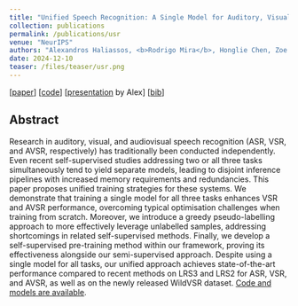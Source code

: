 ```yaml
---
title: "Unified Speech Recognition: A Single Model for Auditory, Visual, and Audiovisual Inputs"
collection: publications
permalink: /publications/usr
venue: "NeurIPS"
authors: "Alexandros Haliassos, <b>Rodrigo Mira</b>, Honglie Chen, Zoe Landgraf, Stavros Petridis, Maja Pantic"
date: 2024-12-10
teaser: /files/teaser/usr.png
---
```

[[paper](https://proceedings.neurips.cc/paper_files/paper/2024/file/fc69c48e41f7143e2e570f68c0b0951c-Paper-Conference.pdf)] [[code](https://github.com/ahaliassos/usr)] [[presentation](https://neurips.cc/virtual/2024/poster/93199) by Alex] [[bib](/files/bib/usr.bib)]

## Abstract
Research in auditory, visual, and audiovisual speech recognition (ASR, VSR, and AVSR, respectively) has traditionally been conducted independently. Even recent self-supervised studies addressing two or all three tasks simultaneously tend to yield separate models, leading to disjoint inference pipelines with increased memory requirements and redundancies. This paper proposes unified training strategies for these systems. We demonstrate that training a single model for all three tasks enhances VSR and AVSR performance, overcoming typical optimisation challenges when training from scratch. Moreover, we introduce a greedy pseudo-labelling approach to more effectively leverage unlabelled samples, addressing shortcomings in related self-supervised methods. Finally, we develop a self-supervised pre-training method within our framework, proving its effectiveness alongside our semi-supervised approach. Despite using a single model for all tasks, our unified approach achieves state-of-the-art performance compared to recent methods on LRS3 and LRS2 for ASR, VSR, and AVSR, as well as on the newly released WildVSR dataset. [Code and models are available](https://github.com/ahaliassos/usr).